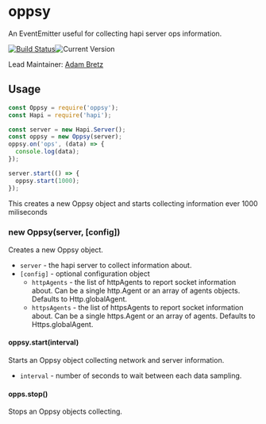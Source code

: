 # oppsy

An EventEmitter useful for collecting hapi server ops information.

[![Build Status](https://secure.travis-ci.org/hapijs/oppsy.svg)](http://travis-ci.org/hapijs/oppsy)![Current Version](https://img.shields.io/npm/v/oppsy.svg)

Lead Maintainer: [Adam Bretz](https://github.com/arb)

## Usage

```js
const Oppsy = require('oppsy');
const Hapi = require('hapi');

const server = new Hapi.Server();
const oppsy = new Oppsy(server);
oppsy.on('ops', (data) => {
  console.log(data);
});

server.start(() => {
  oppsy.start(1000);
});
```

This creates a new Oppsy object and starts collecting information ever 1000 miliseconds

### new Oppsy(server, [config])

Creates a new Oppsy object.
- `server` - the hapi server to collect information about.
- `[config]` - optional configuration object
  - `httpAgents` - the list of httpAgents to report socket information about. Can be a single http.Agent or an array of agents objects. Defaults to Http.globalAgent.
  - `httpsAgents` - the list of httpsAgents to report socket information about. Can be a single https.Agent or an array of agents. Defaults to Https.globalAgent.

#### oppsy.start(interval)

Starts an Oppsy object collecting network and server information.
- `interval` - number of seconds to wait between each data sampling.

#### opps.stop()

Stops an Oppsy objects collecting.
